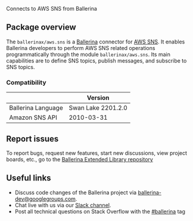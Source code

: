 Connects to AWS SNS from Ballerina

## Package overview

The `ballerinax/aws.sns` is a [Ballerina](https://ballerina.io/) connector for [AWS SNS](https://aws.amazon.com/sns/). It enables Ballerina developers to perform AWS SNS related operations programmatically through the module `ballerinax/aws.sns`. Its main capabilities are to define SNS topics, publish messages, and subscribe to SNS topics. 

### Compatibility
|                    | Version            |  
|--------------------|--------------------|
| Ballerina Language | Swan Lake 2201.2.0 |
| Amazon SNS API     | 2010-03-31         |

## Report issues
To report bugs, request new features, start new discussions, view project boards, etc., go to the [Ballerina Extended Library repository](https://github.com/ballerina-platform/ballerina-extended-library)

## Useful links
- Discuss code changes of the Ballerina project via [ballerina-dev@googlegroups.com](mailto:ballerina-dev@googlegroups.com).
- Chat live with us via our [Slack channel](https://ballerina.io/community/slack/).
- Post all technical questions on Stack Overflow with the [#ballerina](https://stackoverflow.com/questions/tagged/ballerina) tag
